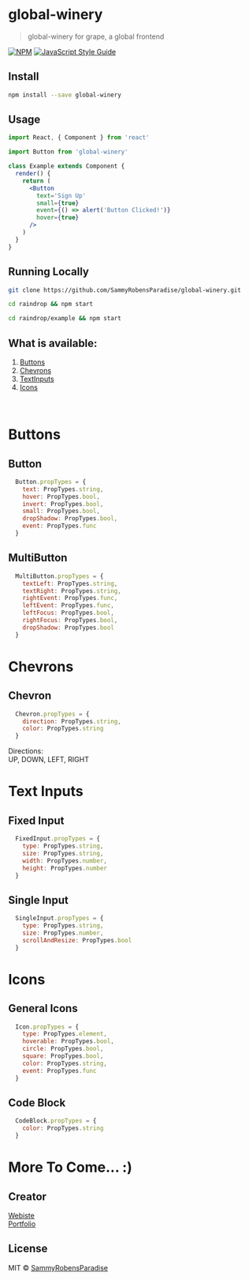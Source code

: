 # global-winery

> global-winery for grape, a global frontend

[![NPM](https://img.shields.io/npm/v/global-winery.svg)](https://www.npmjs.com/package/global-winery) [![JavaScript Style Guide](https://img.shields.io/badge/Code%20Style-Prettier-orange)](https://standardjs.com)

## Install

```bash
npm install --save global-winery
```

## Usage

```jsx
import React, { Component } from 'react'

import Button from 'global-winery'

class Example extends Component {
  render() {
    return (
      <Button
        text='Sign Up'
        small={true}
        event={() => alert('Button Clicked!')}
        hover={true}
      />
    )
  }
}
```
## Running Locally

```bash
git clone https://github.com/SammyRobensParadise/global-winery.git
```
```bash
cd raindrop && npm start
```
```bash
cd raindrop/example && npm start
```
## What is available: 

1. [Buttons](#buttons)
2. [Chevrons](#chevrons)
3. [TextInputs](#text_input)
4. [Icons](#icons)
<br>

<a id="buttons">
</a>

# Buttons

## Button

```jsx
  Button.propTypes = {
    text: PropTypes.string,
    hover: PropTypes.bool,
    invert: PropTypes.bool,
    small: PropTypes.bool,
    dropShadow: PropTypes.bool,
    event: PropTypes.func
  }
```
## MultiButton

```jsx
  MultiButton.propTypes = {
    textLeft: PropTypes.string,
    textRight: PropTypes.string,
    rightEvent: PropTypes.func,
    leftEvent: PropTypes.func,
    leftFocus: PropTypes.bool,
    rightFocus: PropTypes.bool,
    dropShadow: PropTypes.bool
  }
```

<a id="chevrons">
</a>

# Chevrons

## Chevron

```jsx
  Chevron.propTypes = {
    direction: PropTypes.string,
    color: PropTypes.string
  }
```
Directions:  \
UP, DOWN, LEFT, RIGHT

<a id="text_input">
</a>

# Text Inputs

## Fixed Input

```jsx
  FixedInput.propTypes = {
    type: PropTypes.string,
    size: PropTypes.string,
    width: PropTypes.number,
    height: PropTypes.number
  }
```
## Single Input  

```jsx
  SingleInput.propTypes = {
    type: PropTypes.string,
    size: PropTypes.number,
    scrollAndResize: PropTypes.bool
  }
```
<a id="icons">
</a>

# Icons

## General Icons

```jsx
  Icon.propTypes = {
    type: PropTypes.element,
    hoverable: PropTypes.bool,
    circle: PropTypes.bool,
    square: PropTypes.bool,
    color: PropTypes.string,
    event: PropTypes.func
  }
```
## Code Block
```jsx
  CodeBlock.propTypes = {
    color: PropTypes.string
  }
```

# More To Come... :)
## Creator


[Webiste](https://sammyrp.com) \
[Portfolio](https://sammy.world)

## License

MIT © [SammyRobensParadise](https://github.com/SammyRobensParadise)
